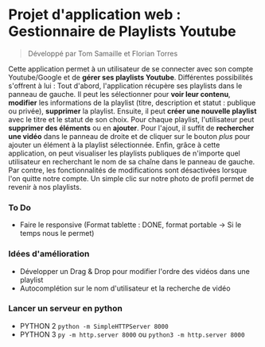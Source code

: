 # Projet d'application web : Gestionnaire de Playlists Youtube

> Développé par Tom Samaille et Florian Torres

Cette application permet à un utilisateur de se connecter avec son compte Youtube/Google et de **gérer ses playlists Youtube**. Différentes possibilités s'offrent à lui : Tout d'abord, l'application récupère ses playlists dans le panneau de gauche. Il peut les sélectionner pour **voir leur contenu**, **modifier** les informations de la playlist (titre, description et statut : publique ou privée), **supprimer** la playlist.
Ensuite, il peut **créer une nouvelle playlist** avec le titre et le statut de son choix. Pour chaque playlist, l'utilisateur peut **supprimer des éléments** ou en **ajouter**. Pour l'ajout, il suffit de **rechercher une vidéo** dans le panneau de droite et de cliquer sur le bouton *plus* pour ajouter un élément à la playlist sélectionnée.
Enfin, grâce à cette application, on peut visualiser les playlists publiques de n'importe quel utilisateur en recherchant le nom de sa chaîne dans le panneau de gauche. Par contre, les fonctionnalités de modifications sont désactivées lorsque l'on quitte notre compte. Un simple clic sur notre photo de profil permet de revenir à nos playlists.


### To Do
- Faire le responsive (Format tablette : DONE, format portable -> Si le temps nous le permet)


### Idées d'amélioration
- Développer un Drag & Drop pour modifier l'ordre des vidéos dans une playlist
- Autocomplétion sur le nom d'utilisateur et la recherche de vidéo


### Lancer un serveur en python
- PYTHON 2
	`python -m SimpleHTTPServer 8000`
- PYTHON 3
	`py -m http.server 8000` ou 
	`python3 -m http.server 8000`